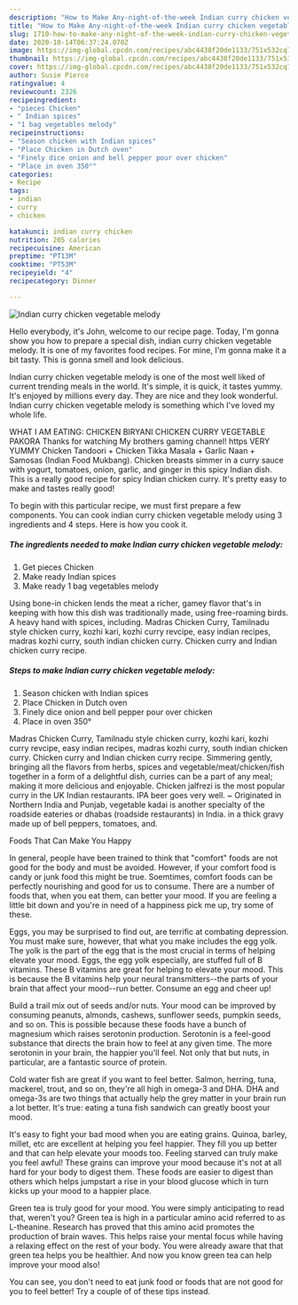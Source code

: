 ```yaml
---
description: "How to Make Any-night-of-the-week Indian curry chicken vegetable melody"
title: "How to Make Any-night-of-the-week Indian curry chicken vegetable melody"
slug: 1710-how-to-make-any-night-of-the-week-indian-curry-chicken-vegetable-melody
date: 2020-10-14T06:37:24.070Z
image: https://img-global.cpcdn.com/recipes/abc4438f20de1133/751x532cq70/indian-curry-chicken-vegetable-melody-recipe-main-photo.jpg
thumbnail: https://img-global.cpcdn.com/recipes/abc4438f20de1133/751x532cq70/indian-curry-chicken-vegetable-melody-recipe-main-photo.jpg
cover: https://img-global.cpcdn.com/recipes/abc4438f20de1133/751x532cq70/indian-curry-chicken-vegetable-melody-recipe-main-photo.jpg
author: Susie Pierce
ratingvalue: 4
reviewcount: 2326
recipeingredient:
- "pieces Chicken"
- " Indian spices"
- "1 bag vegetables melody"
recipeinstructions:
- "Season chicken with Indian spices"
- "Place Chicken in Dutch oven"
- "Finely dice onion and bell pepper pour over chicken"
- "Place in oven 350°"
categories:
- Recipe
tags:
- indian
- curry
- chicken

katakunci: indian curry chicken 
nutrition: 205 calories
recipecuisine: American
preptime: "PT13M"
cooktime: "PT53M"
recipeyield: "4"
recipecategory: Dinner

---
```



![Indian curry chicken vegetable melody](https://img-global.cpcdn.com/recipes/abc4438f20de1133/751x532cq70/indian-curry-chicken-vegetable-melody-recipe-main-photo.jpg)

Hello everybody, it's John, welcome to our recipe page. Today, I'm gonna show you how to prepare a special dish, indian curry chicken vegetable melody. It is one of my favorites food recipes. For mine, I'm gonna make it a bit tasty. This is gonna smell and look delicious.

Indian curry chicken vegetable melody is one of the most well liked of current trending meals in the world. It's simple, it is quick, it tastes yummy. It's enjoyed by millions every day. They are nice and they look wonderful. Indian curry chicken vegetable melody is something which I've loved my whole life.

WHAT I AM EATING: CHICKEN BIRYANI CHICKEN CURRY VEGETABLE PAKORA Thanks for watching My brothers gaming channel! https VERY YUMMY Chicken Tandoori + Chicken Tikka Masala + Garlic Naan + Samosas (Indian Food Mukbang). Chicken breasts simmer in a curry sauce with yogurt, tomatoes, onion, garlic, and ginger in this spicy Indian dish. This is a really good recipe for spicy Indian chicken curry. It&#39;s pretty easy to make and tastes really good!


To begin with this particular recipe, we must first prepare a few components. You can cook indian curry chicken vegetable melody using 3 ingredients and 4 steps. Here is how you cook it.

<!--inarticleads1-->

##### The ingredients needed to make Indian curry chicken vegetable melody:

1. Get pieces Chicken
1. Make ready  Indian spices
1. Make ready 1 bag vegetables melody


Using bone-in chicken lends the meat a richer, gamey flavor that&#39;s in keeping with how this dish was traditionally made, using free-roaming birds. A heavy hand with spices, including. Madras Chicken Curry, Tamilnadu style chicken curry, kozhi kari, kozhi curry revcipe, easy indian recipes, madras kozhi curry, south indian chicken curry. Chicken curry and Indian chicken curry recipe. 

<!--inarticleads2-->

##### Steps to make Indian curry chicken vegetable melody:

1. Season chicken with Indian spices
1. Place Chicken in Dutch oven
1. Finely dice onion and bell pepper pour over chicken
1. Place in oven 350°


Madras Chicken Curry, Tamilnadu style chicken curry, kozhi kari, kozhi curry revcipe, easy indian recipes, madras kozhi curry, south indian chicken curry. Chicken curry and Indian chicken curry recipe. Simmering gently, bringing all the flavors from herbs, spices and vegetable/meat/chicken/fish together in a form of a delightful dish, curries can be a part of any meal; making it more delicious and enjoyable. Chicken jalfrezi is the most popular curry in the UK Indian restaurants. IPA beer goes very well. ~ Originated in Northern India and Punjab, vegetable kadai is another specialty of the roadside eateries or dhabas (roadside restaurants) in India. in a thick gravy made up of bell peppers, tomatoes, and. 

Foods That Can Make You Happy


In general, people have been trained to think that "comfort" foods are not good for the body and must be avoided. However, if your comfort food is candy or junk food this might be true. Soemtimes, comfort foods can be perfectly nourishing and good for us to consume. There are a number of foods that, when you eat them, can better your mood. If you are feeling a little bit down and you're in need of a happiness pick me up, try some of these.

Eggs, you may be surprised to find out, are terrific at combating depression. You must make sure, however, that what you make includes the egg yolk. The yolk is the part of the egg that is the most crucial in terms of helping elevate your mood. Eggs, the egg yolk especially, are stuffed full of B vitamins. These B vitamins are great for helping to elevate your mood. This is because the B vitamins help your neural transmitters--the parts of your brain that affect your mood--run better. Consume an egg and cheer up!

Build a trail mix out of seeds and/or nuts. Your mood can be improved by consuming peanuts, almonds, cashews, sunflower seeds, pumpkin seeds, and so on. This is possible because these foods have a bunch of magnesium which raises serotonin production. Serotonin is a feel-good substance that directs the brain how to feel at any given time. The more serotonin in your brain, the happier you'll feel. Not only that but nuts, in particular, are a fantastic source of protein.

Cold water fish are great if you want to feel better. Salmon, herring, tuna, mackerel, trout, and so on, they're all high in omega-3 and DHA. DHA and omega-3s are two things that actually help the grey matter in your brain run a lot better. It's true: eating a tuna fish sandwich can greatly boost your mood. 

It's easy to fight your bad mood when you are eating grains. Quinoa, barley, millet, etc are excellent at helping you feel happier. They fill you up better and that can help elevate your moods too. Feeling starved can truly make you feel awful! These grains can improve your mood because it's not at all hard for your body to digest them. These foods are easier to digest than others which helps jumpstart a rise in your blood glucose which in turn kicks up your mood to a happier place.

Green tea is truly good for your mood. You were simply anticipating to read that, weren't you? Green tea is high in a particular amino acid referred to as L-theanine. Research has proved that this amino acid promotes the production of brain waves. This helps raise your mental focus while having a relaxing effect on the rest of your body. You were already aware that that green tea helps you be healthier. And now you know green tea can help improve your mood also!

You can see, you don't need to eat junk food or foods that are not good for you to feel better! Try  a  couple of  of  these  tips  instead.

